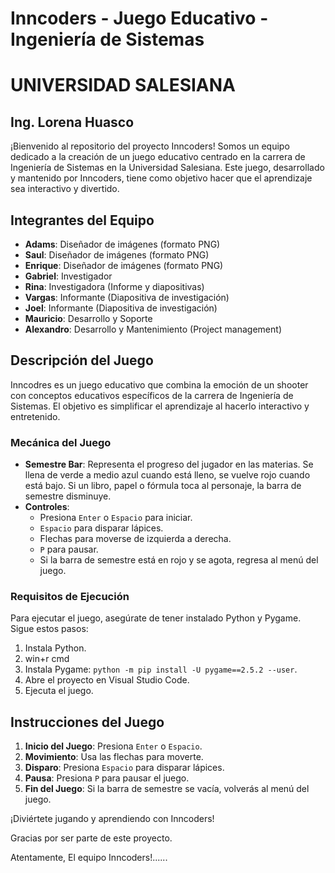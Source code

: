 # Inncoders - Juego Educativo - Ingeniería de Sistemas
# UNIVERSIDAD SALESIANA
## Ing. Lorena Huasco

¡Bienvenido al repositorio del proyecto Inncoders! Somos un equipo dedicado a la creación de un juego educativo centrado en la carrera de Ingeniería de Sistemas en la Universidad Salesiana. Este juego, desarrollado y mantenido por Inncoders, tiene como objetivo hacer que el aprendizaje sea interactivo y divertido.

## Integrantes del Equipo

- **Adams**: Diseñador de imágenes (formato PNG)
- **Saul**: Diseñador de imágenes (formato PNG)
- **Enrique**: Diseñador de imágenes (formato PNG)
- **Gabriel**: Investigador
- **Rina**: Investigadora (Informe y diapositivas)
- **Vargas**: Informante (Diapositiva de investigación)
- **Joel**: Informante (Diapositiva de investigación)
- **Mauricio**: Desarrollo y Soporte
- **Alexandro**: Desarrollo y Mantenimiento (Project management)

## Descripción del Juego

Inncodres es un juego educativo que combina la emoción de un shooter con conceptos educativos específicos de la carrera de Ingeniería de Sistemas. El objetivo es simplificar el aprendizaje al hacerlo interactivo y entretenido.

### Mecánica del Juego

- **Semestre Bar**: Representa el progreso del jugador en las materias. Se llena de verde a medio azul cuando está lleno, se vuelve rojo cuando está bajo. Si un libro, papel o fórmula toca al personaje, la barra de semestre disminuye.
- **Controles**:
  - Presiona `Enter` o `Espacio` para iniciar.
  - `Espacio` para disparar lápices.
  - Flechas para moverse de izquierda a derecha.
  - `P` para pausar.
  - Si la barra de semestre está en rojo y se agota, regresa al menú del juego.

### Requisitos de Ejecución

Para ejecutar el juego, asegúrate de tener instalado Python y Pygame. Sigue estos pasos:

1. Instala Python.
2. win+r cmd
3. Instala Pygame: `python -m pip install -U pygame==2.5.2 --user`.
4. Abre el proyecto en Visual Studio Code.
5. Ejecuta el juego.

## Instrucciones del Juego

1. **Inicio del Juego**: Presiona `Enter` o `Espacio`.
2. **Movimiento**: Usa las flechas para moverte.
3. **Disparo**: Presiona `Espacio` para disparar lápices.
4. **Pausa**: Presiona `P` para pausar el juego.
5. **Fin del Juego**: Si la barra de semestre se vacía, volverás al menú del juego.

¡Diviértete jugando y aprendiendo con Inncoders!

Gracias por ser parte de este proyecto.

Atentamente,
El equipo Inncoders!......
